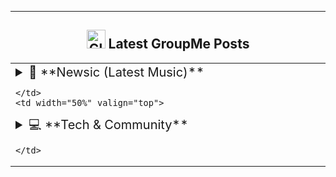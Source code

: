 ---

<h2 align="center"><img src="https://raw.githubusercontent.com/Tarikul-Islam-Anik/Animated-Fluent-Emojis/master/Emojis/Travel%20and%20places/Glowing%20Star.png" alt="Glowing Star" width="30" height="30" /> Latest GroupMe Posts</h2>

<table width="100%">
  <tr>
    <td width="50%" valign="top">

<details>
<summary style="font-size: 1.25em;">
  🎵 **Newsic (Latest Music)**
</summary>
</details>

    </td>
    <td width="50%" valign="top">

<details>
<summary style="font-size: 1.25em;">
  💻 **Tech & Community**
</summary>
</details>

    </td>
  </tr>
</table>